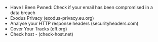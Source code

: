 - Have I Been Pwned: Check if your email has been compromised in a data breach
- Exodus Privacy (exodus-privacy.eu.org)
- Analyse your HTTP response headers (securityheaders.com)
- Cover Your Tracks (eff.org)
- Check host - (check-host.net)